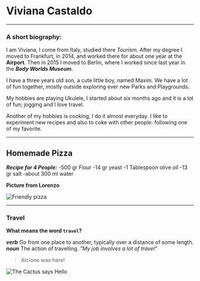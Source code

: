 # Viviana Castaldo #
---
### A short biography: ###
 I am Viviana, I come from Italy, studied there *Tourism*. After my degree I moved to Frankfurt, in 2014, and worked there for about one year at the **Airport**. Then in 2015 I moved to Berlin, where I worked since last year in the ***Body Worlds Museum***. 

I have a three years old son, a cute little boy, named Maxim. We have a lot of fun together, mostly outside exploring ever new Parks and Playgrounds.

My hobbies are playing Ukulele, I started about six months ago and it is a lot of fun; jogging and I love travel.

Another of my hobbies is cooking, I do it almost everyday. I like to experiment new recipes and also to coke with other people. following one of my favorite. 

---

## Homemade Pizza ##

***Recipe for 4 People:***
-500 gr Flour
-14 gr yeast
-1 Tablespoon olive oil
-13 gr salt
-about 300 ml water


**Picture from Lorenzo**

![Friendly pizza](https://encrypted-tbn0.gstatic.com/images?q=tbn:ANd9GcS4zo__lxXv-jDQ4b-GgXCWVdkKksgTeANMmg&usqp=CAU)

---

### Travel ###

**What means the word `travel`?**

***verb***
Go from one place to another, typically over a distance of some length.
***noun***
The action of travelling. *"My job involves a lot of travel"*


> Alcione was here!

![The Cactus says Hello](https://bonekdecrochecombr.files.wordpress.com/2020/11/ab0c1-essa2-1.jpg?w=768&h=1024)

